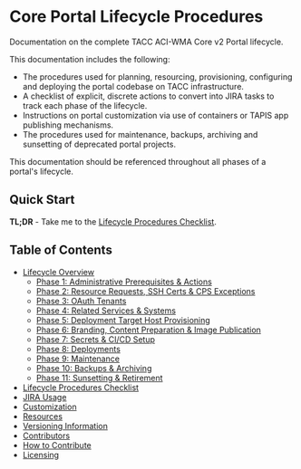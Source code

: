 # Core Portal Lifecycle Procedures

Documentation on the complete TACC ACI-WMA Core v2 Portal lifecycle.

This documentation includes the following:

- The procedures used for planning, resourcing, provisioning, configuring and deploying the portal codebase on TACC infrastructure.
- A checklist of explicit, discrete actions to convert into JIRA tasks to track each phase of the lifecycle.
- Instructions on portal customization via use of containers or TAPIS app publishing mechanisms.
- The procedures used for maintenance, backups, archiving and sunsetting of deprecated portal projects.

This documentation should be referenced throughout all phases of a portal's lifecycle.

## Quick Start

**TL;DR** - Take me to the [Lifecycle Procedures Checklist](pages/checklist.md).

## Table of Contents

- [Lifecycle Overview](pages/overview.md)
    - [Phase 1: Administrative Prerequisites & Actions](pages/phase_01.md)
    - [Phase 2: Resource Requests, SSH Certs & CPS Exceptions](pages/phase_02.md)
    - [Phase 3: OAuth Tenants](pages/phase_03.md)
    - [Phase 4: Related Services & Systems](pages/phase_04.md)
    - [Phase 5: Deployment Target Host Provisioning](pages/phase_05.md)
    - [Phase 6: Branding, Content Preparation & Image Publication](pages/phase_06.md)
    - [Phase 7: Secrets & CI/CD Setup](pages/phase_07.md)
    - [Phase 8: Deployments](pages/phase_08.md)
    - [Phase 9: Maintenance](pages/phase_09.md)
    - [Phase 10: Backups & Archiving](pages/phase_10.md)
    - [Phase 11: Sunsetting & Retirement](pages/phase_11.md)
- [Lifecycle Procedures Checklist](pages/checklist.md)
- [JIRA Usage](pages/jira-usage.md)
- [Customization](pages/customization.md)
- [Resources](pages/resources.md)
- [Versioning Information](pages/versioning-information.md)
- [Contributors](pages/contributors.md)
- [How to Contribute](pages/how-to-contribute.md)
- [Licensing](pages/licensing.md)
